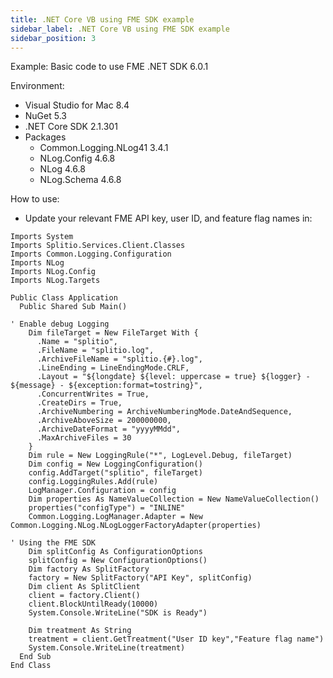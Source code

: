 ```yaml
---
title: .NET Core VB using FME SDK example
sidebar_label: .NET Core VB using FME SDK example
sidebar_position: 3
---
```


<p>
  <button hidden style={{borderRadius:'8px', border:'1px', fontFamily:'Courier New', fontWeight:'800', textAlign:'left'}}> help.split.io link: https://help.split.io/hc/en-us/articles/360039415491--NET-Core-VB-using-Split-SDK-example </button>
</p>

Example: Basic code to use FME .NET SDK 6.0.1

Environment:

* Visual Studio for Mac 8.4
* NuGet 5.3
* .NET Core SDK 2.1.301
* Packages
  * Common.Logging.NLog41 3.4.1
  * NLog.Config 4.6.8
  * NLog 4.6.8
  * NLog.Schema 4.6.8

How to use:

* Update your relevant FME API key, user ID, and feature flag names in:

```
Imports System
Imports Splitio.Services.Client.Classes
Imports Common.Logging.Configuration
Imports NLog
Imports NLog.Config
Imports NLog.Targets

Public Class Application
  Public Shared Sub Main() 
 
' Enable debug Logging
    Dim fileTarget = New FileTarget With {
      .Name = "splitio",
      .FileName = "splitio.log",
      .ArchiveFileName = "splitio.{#}.log",
      .LineEnding = LineEndingMode.CRLF,
      .Layout = "${longdate} ${level: uppercase = true} ${logger} - ${message} - ${exception:format=tostring}",
      .ConcurrentWrites = True,
      .CreateDirs = True,
      .ArchiveNumbering = ArchiveNumberingMode.DateAndSequence,
      .ArchiveAboveSize = 200000000,
      .ArchiveDateFormat = "yyyyMMdd",
      .MaxArchiveFiles = 30
    }
    Dim rule = New LoggingRule("*", LogLevel.Debug, fileTarget)
    Dim config = New LoggingConfiguration()
    config.AddTarget("splitio", fileTarget)
    config.LoggingRules.Add(rule)
    LogManager.Configuration = config
    Dim properties As NameValueCollection = New NameValueCollection()
    properties("configType") = "INLINE"
    Common.Logging.LogManager.Adapter = New Common.Logging.NLog.NLogLoggerFactoryAdapter(properties)

' Using the FME SDK
    Dim splitConfig As ConfigurationOptions
    splitConfig = New ConfigurationOptions()
    Dim factory As SplitFactory
    factory = New SplitFactory("API Key", splitConfig)
    Dim client As SplitClient
    client = factory.Client()
    client.BlockUntilReady(10000)
    System.Console.WriteLine("SDK is Ready")

    Dim treatment As String
    treatment = client.GetTreatment("User ID key","Feature flag name")
    System.Console.WriteLine(treatment)
  End Sub
End Class
```
